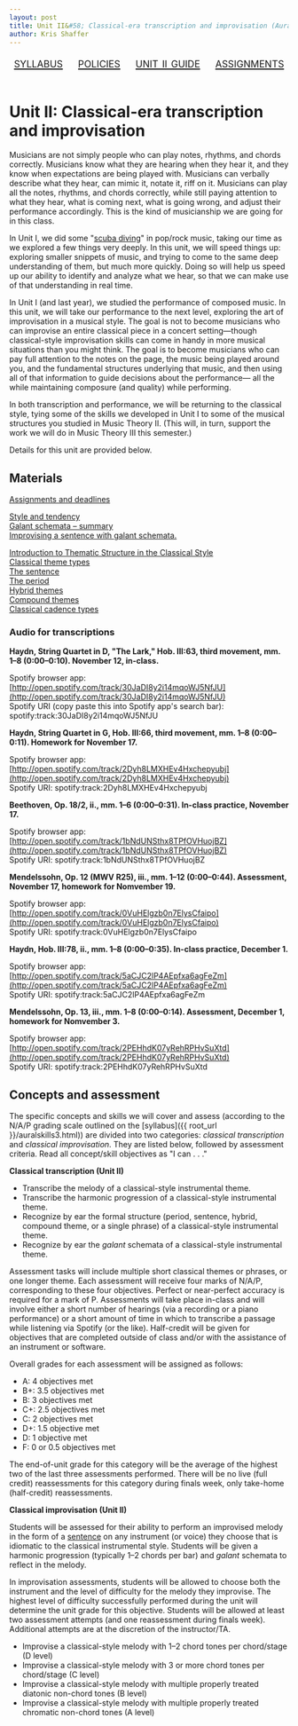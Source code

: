```yaml
---
layout: post
title: Unit II&#58; Classical-era transcription and improvisation (Aural Skills III)
author: Kris Shaffer
---
```


<div style="text-align: center; font-size: 1.75em; font-variant: small-caps"><a href="./auralskills3.html">syllabus</a>&nbsp;&nbsp;&nbsp;&nbsp;<a href="./policies.html">policies</a>&nbsp;&nbsp;&nbsp;&nbsp;<a href="./as3-unit2.html">unit ii guide</a>&nbsp;&nbsp;&nbsp;&nbsp;<a href="./as3-assign.html">assignments</a></div><br/>

# Unit II: Classical-era transcription and improvisation #

Musicians are not simply people who can play notes, rhythms, and chords correctly. Musicians know what they are hearing when they hear it, and they know when expectations are being played with. Musicians can verbally describe what they hear, can mimic it, notate it, riff on it. Musicians can play all the notes, rhythms, and chords correctly, while still paying attention to what they hear, what is coming next, what is going wrong, and adjust their performance accordingly. This is the kind of musicianship we are going for in this class.

In Unit I, we did some "[scuba diving](http://www.flipcamp.org/engagingstudents2/essays/alegant.html)" in pop/rock music, taking our time as we explored a few things very deeply. In this unit, we will speed things up: exploring smaller snippets of music, and trying to come to the same deep understanding of them, but much more quickly. Doing so will help us speed up our ability to identify and analyze what we hear, so that we can make use of that understanding in real time. 

In Unit I (and last year), we studied the performance of composed music. In this unit, we will take our performance to the next level, exploring the art of improvisation in a musical style. The goal is not to become musicians who can improvise an entire classical piece in a concert setting—though classical-style improvisation skills can come in handy in more musical situations than you might think. The goal is to become musicians who can pay full attention to the notes on the page, the music being played around you, and the fundamental structures underlying that music, and then using all of that information to guide decisions about the performance— all the while maintaining composure (and quality) while performing.

In both transcription and performance, we will be returning to the classical style, tying some of the skills we developed in Unit I to some of the musical structures you studied in Music Theory II. (This will, in turn, support the work we will do in Music Theory III this semester.)

Details for this unit are provided below.

## Materials ##

[Assignments and deadlines](as3-assign.html)

[Style and tendency](http://openmusictheory.com/tendency.html)  
[Galant schemata – summary](http://openmusictheory.com/schemataSummary.html)  
[Improvising a sentence with galant schemata.](http://openmusictheory.com/schemata-improv.html)  

[Introduction to Thematic Structure in the Classical Style](http://openmusictheory.com/thematicStructureInTheClassicalStyle.html)  
[Classical theme types](http://openmusictheory.com/classicalThemes.html)  
[The sentence](http://openmusictheory.com/sentence.html)  
[The period](http://openmusictheory.com/period.html)  
[Hybrid themes](http://openmusictheory.com/hybridThemes.html)  
[Compound themes](http://openmusictheory.com/compoundThemes.html)  
[Classical cadence types](http://openmusictheory.com/cadenceTypes.html)  


### Audio for transcriptions

**Haydn, String Quartet in D, "The Lark," Hob. III:63, third movement, mm. 1–8 (0:00–0:10). November 12, in-class.**

Spotify browser app: [http://open.spotify.com/track/30JaDI8y2i14mqoWJ5NfJU](http://open.spotify.com/track/30JaDI8y2i14mqoWJ5NfJU)  
Spotify URI (copy paste this into Spotify app's search bar): spotify:track:30JaDI8y2i14mqoWJ5NfJU

**Haydn, String Quartet in G, Hob. III:66, third movement, mm. 1–8 (0:00–0:11). Homework for November 17.**

Spotify browser app: [http://open.spotify.com/track/2Dyh8LMXHEv4Hxchepyubj](http://open.spotify.com/track/2Dyh8LMXHEv4Hxchepyubj)  
Spotify URI: spotify:track:2Dyh8LMXHEv4Hxchepyubj

**Beethoven, Op. 18/2, ii., mm. 1–6 (0:00–0:31). In-class practice, November 17.**

Spotify browser app: [http://open.spotify.com/track/1bNdUNSthx8TPfOVHuojBZ](http://open.spotify.com/track/1bNdUNSthx8TPfOVHuojBZ)  
Spotify URI: spotify:track:1bNdUNSthx8TPfOVHuojBZ

**Mendelssohn, Op. 12 (MWV R25), iii., mm. 1–12 (0:00–0:44). Assessment, November 17, homework for Nomvember 19.**

Spotify browser app: [http://open.spotify.com/track/0VuHElgzb0n7ElysCfaipo](http://open.spotify.com/track/0VuHElgzb0n7ElysCfaipo)  
Spotify URI: spotify:track:0VuHElgzb0n7ElysCfaipo

**Haydn, Hob. III:78, ii., mm. 1–8 (0:00–0:35). In-class practice, December 1.**

Spotify browser app: [http://open.spotify.com/track/5aCJC2lP4AEpfxa6agFeZm](http://open.spotify.com/track/5aCJC2lP4AEpfxa6agFeZm)  
Spotify URI: spotify:track:5aCJC2lP4AEpfxa6agFeZm

**Mendelssohn, Op. 13, iii., mm. 1–8 (0:00–0:14). Assessment, December 1, homework for Nomvember 3.**

Spotify browser app: [http://open.spotify.com/track/2PEHhdK07yRehRPHvSuXtd](http://open.spotify.com/track/2PEHhdK07yRehRPHvSuXtd)  
Spotify URI: spotify:track:2PEHhdK07yRehRPHvSuXtd




## Concepts and assessment ##

The specific concepts and skills we will cover and assess (according to the N/A/P grading scale outlined on the [syllabus]({{ root_url }}/auralskills3.html)) are divided into two categories: *classical transcription* and *classical improvisation*. They are listed below, followed by assessment criteria. Read all concept/skill objectives as "I can . . ."

**Classical transcription (Unit II)**

- Transcribe the melody of a classical-style instrumental theme.  
- Transcribe the harmonic progression of a classical-style instrumental theme.  
- Recognize by ear the formal structure (period, sentence, hybrid, compound theme, or a single phrase) of a classical-style instrumental theme.  
- Recognize by ear the *galant* schemata of a classical-style instrumental theme.  

Assessment tasks will include multiple short classical themes or phrases, or one longer theme. Each assessment will receive four marks of N/A/P, corresponding to these four objectives. Perfect or near-perfect accuracy is required for a mark of P. Assessments will take place in-class and will involve either a short number of hearings (via a recording or a piano performance) or a short amount of time in which to transcribe a passage while listening via Spotify (or the like). Half-credit will be given for objectives that are completed outside of class and/or with the assistance of an instrument or software.

Overall grades for each assessment will be assigned as follows:

- A: 4 objectives met  
- B+: 3.5 objectives met  
- B: 3 objectives met  
- C+: 2.5 objectives met  
- C: 2 objectives met  
- D+: 1.5 objective met  
- D: 1 objective met  
- F: 0 or 0.5 objectives met

The end-of-unit grade for this category will be the average of the highest two of the last three assessments performed. There will be no live (full credit) reassessments for this category during finals week, only take-home (half-credit) reassessments.

**Classical improvisation (Unit II)**

Students will be assessed for their ability to perform an improvised melody in the form of a [sentence](http://openmusictheory.com/sentence.html) on any instrument (or voice) they choose that is idiomatic to the classical instrumental style. Students will be given a harmonic progression (typically 1–2 chords per bar) and *galant* schemata to reflect in the melody.

In improvisation assessments, students will be allowed to choose both the instrument and the level of difficulty for the melody they improvise. The highest level of difficulty successfully performed during the unit will determine the unit grade for this objective. Students will be allowed at least two assessment attempts (and one reassessment during finals week). Additional attempts are at the discretion of the instructor/TA.

- Improvise a classical-style melody with 1–2 chord tones per chord/stage (D level)  
- Improvise a classical-style melody with 3 or more chord tones per chord/stage (C level)  
- Improvise a classical-style melody with multiple properly treated diatonic non-chord tones (B level)  
- Improvise a classical-style melody with multiple properly treated chromatic non-chord tones (A level)
